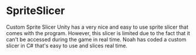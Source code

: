# SpriteSlicer
Custom Sprite Slicer  Unity has a very nice and easy to use sprite slicer that comes with the program. However, this slicer is limited due to the fact that it can't be accessed during the game in real time. Noah has coded a custom slicer in C# that's easy to use and slices real time.
